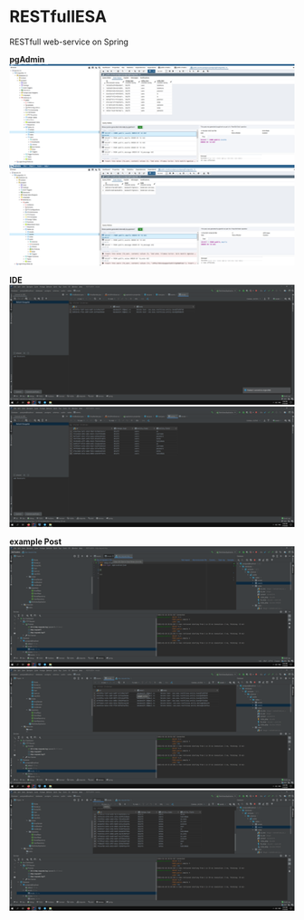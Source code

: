 # RESTfullESA
RESTfull web-service on Spring

**pgAdmin** 
![pgevents](pg_events.png)
![pgemail](pg_emails.png)

**IDE**
![Email_IDEA](Email_IDEA.png)
![events_IDEA](events_IDEA.png)

**example Post**
![Email_IDEA](post.png)
![events_IDEA](emails.png)
![Email_IDEA](events.png)
